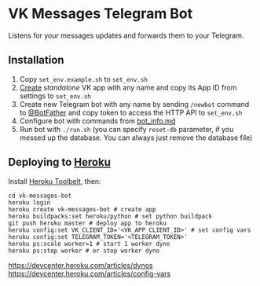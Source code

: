 # VK Messages Telegram Bot

Listens for your messages updates and forwards them to your Telegram.

## Installation

1. Copy `set_env.example.sh` to `set_env.sh`
2. [Create](https://vk.com/editapp?act=create) *standalone* VK app with any name and copy its App ID from settings to `set_env.sh`
3. Create new Telegram bot with any name by sending `/newbot` command to [@BotFather](http://telegram.me/botfather) and copy token to access the HTTP API to `set_env.sh`
4. Configure bot with commands from [bot_info.md](bot_info.md)
5. Run bot with `./run.sh` (you can specify `reset-db` parameter, if you messed up the database. You can always just remove the database file)

## Deploying to [Heroku](https://heroku.com/)

Install [Heroku Toolbelt](https://toolbelt.heroku.com/), then:

```
cd vk-messages-bot
heroku login
heroku create vk-messages-bot # create app
heroku buildpacks:set heroku/python # set python buildpack
git push heroku master # deploy app to heroku
heroku config:set VK_CLIENT_ID='<VK_APP_CLIENT_ID>' # set config vars
heroku config:set TELEGRAM_TOKEN='<TELEGRAM_TOKEN>'
heroku ps:scale worker=1 # start 1 worker dyno
heroku ps:stop worker # or stop worker dyno
```

https://devcenter.heroku.com/articles/dynos
https://devcenter.heroku.com/articles/config-vars